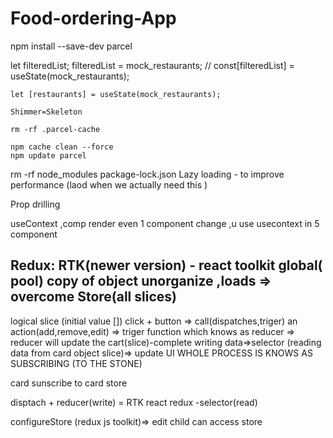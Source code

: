 # Food-ordering-App

npm install --save-dev parcel

 let filteredList;
  filteredList = mock_restaurants;
  // const[filteredList] = useState(mock_restaurants);

    let [restaurants] = useState(mock_restaurants);

    Shimmer=Skeleton

    rm -rf .parcel-cache

    npm cache clean --force
    npm update parcel
rm -rf node_modules package-lock.json
Lazy loading - to improve performance (laod when we actually need this )

Prop drilling

useContext ,comp render even 1 component change ,u use usecontext in 5 component


Redux:
RTK(newer version) - react toolkit
global( pool) copy of object
unorganize ,loads => overcome
Store(all slices)
---
logical slice (initial value [])
click + button => call(dispatches,triger) an action(add,remove,edit) => triger function which knows as reducer => reducer will update the cart(slice)-complete writing data=>selector (reading data from card object slice)=> update UI
WHOLE PROCESS IS KNOWS AS SUBSCRIBING (TO THE STONE)


card sunscribe to card store

disptach + reducer(write) = RTK
react redux -selector(read)

configureStore (redux js toolkit)=> edit
<Provide> child can access store 


